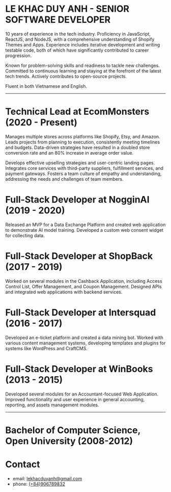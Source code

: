 # LE KHAC DUY ANH - SENIOR SOFTWARE DEVELOPER
10 years of experience in the tech industry. Proficiency in JavaScript, ReactJS, and NodeJS, with a comprehensive understanding of Shopify Themes and Apps.
Experience includes iterative development and writing testable code, both of which have significantly contributed to career progression.

Known for problem-solving skills and readiness to tackle new challenges.
Committed to continuous learning and staying at the forefront of the latest tech trends.
Actively contributes to open-source projects.

Fluent in both Vietnamese and English.

---
# Technical Lead at EcomMonsters (2020 - Present)
Manages multiple stores across platforms like Shopify, Etsy, and Amazon.
Leads projects from planning to execution, consistently meeting timelines and budgets.
Data-driven strategies have resulted in a doubled store conversion rate and an 80% increase in average order value.

Develops effective upselling strategies and user-centric landing pages.
Integrates core services with third-party suppliers, fulfillment services, and payment gateways.
Fosters a team culture of empathy and understanding, addressing the needs and challenges of team members.

# Full-Stack Developer at NogginAI (2019 - 2020)
Released an MVP for a Data Exchange Platform and created web application to demonstrate AI model training.
Developed a custom web consent widget for collecting data.

# Full-Stack Developer at ShopBack (2017 - 2019)
Worked on several modules in the Cashback Application, including Access Control List, Offer Management, and Coupon Management.
Designed APIs and integrated web applications with backend services.

# Full-Stack Developer at Intersquad (2016 - 2017)
Developed an e-ticket platform and created a data mining bot.
Worked with various content management systems, developing templates and plugins for systems like WordPress and CraftCMS.

# Full-Stack Developer at WinBooks (2013 - 2015)
Developed several modules for an Accountant-focused Web Application.
Improved functionality and user experience in general accounting, reporting, and assets management modules.

---
# Bachelor of Computer Science, Open University (2008-2012)

# Contact
- email: [lekhacduyanh@gmail.com](mailto:lekhacduyanh@gmail.com)
- phone: [(+84)906789832](tel:+84906789832)
